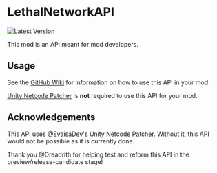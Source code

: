 # LethalNetworkAPI

[![Latest Version](https://img.shields.io/thunderstore/v/xilophor/LethalNetworkAPI?logo=thunderstore&logoColor=white)](https://thunderstore.io/c/lethal-company/p/xilophor/LethalNetworkAPI)

This mod is an API meant for mod developers.

## Usage

See the [GitHub Wiki](https://xilophor.github.io/LethalNetworkAPI/) for information on how to use this API in your mod.

[Unity Netcode Patcher](https://github.com/EvaisaDev/UnityNetcodePatcher/) is **not** required to use this API for your mod.

## Acknowledgements

This API uses [@EvaisaDev](https://github.com/EvaisaDev/)'s [Unity Netcode Patcher](https://github.com/EvaisaDev/UnityNetcodePatcher/). Without it, this API would not be possible as it is currently done.

Thank you @Dreadrith for helping test and reform this API in the preview/release-candidate stage!